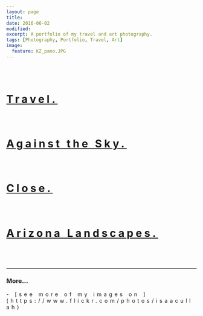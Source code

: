 ```yaml
---
layout: page
title:
date: 2016-06-02
modified: 
excerpt: A portfolio of my travel and art photography. 
tags: [Photography, Portfolio, Travel, Art]
image:
  feature: KZ_pano.JPG
---
```


<br>
<br>


# <p style="letter-spacing: 6px;">[Travel.](/photography/Travel) </p>

<br>

# <p style="letter-spacing: 6px;">[Against the Sky.](/photography/Against_The_Sky)</p>

<br>

# <p style="letter-spacing: 6px;">[Close.](/photography/Close)</p>

<br>

# <p style="letter-spacing: 6px;">[Arizona Landscapes.](/photography/ArizonaLandscapes)</p>


<br>
<br>

---

### More...
<p style="letter-spacing: 6px;">
- [see more of my images on <i class="fa fa-flickr"></i>](https://www.flickr.com/photos/isaacullah)
</p>






